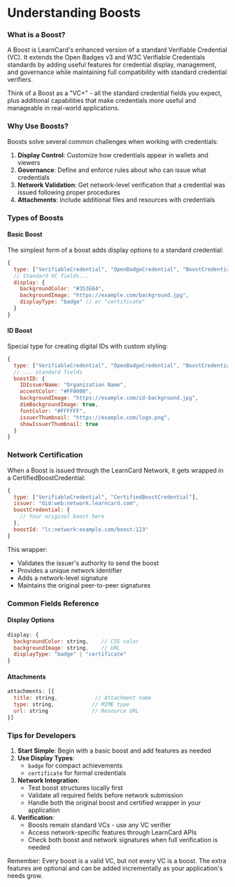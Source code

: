 # Understanding Boosts

### What is a Boost?

A Boost is LearnCard's enhanced version of a standard Verifiable Credential (VC). It extends the Open Badges v3 and W3C Verifiable Credentials standards by adding useful features for credential display, management, and governance while maintaining full compatibility with standard credential verifiers.

Think of a Boost as a "VC+" - all the standard credential fields you expect, plus additional capabilities that make credentials more useful and manageable in real-world applications.

### Why Use Boosts?

Boosts solve several common challenges when working with credentials:

1. **Display Control**: Customize how credentials appear in wallets and viewers
2. **Governance**: Define and enforce rules about who can issue what credentials
3. **Network Validation**: Get network-level verification that a credential was issued following proper procedures
4. **Attachments**: Include additional files and resources with credentials

### Types of Boosts

#### Basic Boost

The simplest form of a boost adds display options to a standard credential:

```javascript
{
  type: ["VerifiableCredential", "OpenBadgeCredential", "BoostCredential"],
  // Standard VC fields...
  display: {
    backgroundColor: "#353E64",
    backgroundImage: "https://example.com/background.jpg",
    displayType: "badge" // or "certificate"
  }
}
```

#### ID Boost

Special type for creating digital IDs with custom styling:

```javascript
{
  type: ["VerifiableCredential", "OpenBadgeCredential", "BoostCredential", "BoostID"],
  // ... standard fields
  boostID: {
    IDIssuerName: "Organization Name",
    accentColor: "#FF0000",
    backgroundImage: "https://example.com/id-background.jpg",
    dimBackgroundImage: true,
    fontColor: "#FFFFFF",
    issuerThumbnail: "https://example.com/logo.png",
    showIssuerThumbnail: true
  }
}
```

### Network Certification

When a Boost is issued through the LearnCard Network, it gets wrapped in a CertifiedBoostCredential:

```javascript
{
  type: ["VerifiableCredential", "CertifiedBoostCredential"],
  issuer: "did:web:network.learncard.com",
  boostCredential: {
    // Your original boost here
  },
  boostId: "lc:network:example.com/boost:123"
}
```

This wrapper:

* Validates the issuer's authority to send the boost
* Provides a unique network identifier
* Adds a network-level signature
* Maintains the original peer-to-peer signatures

### Common Fields Reference

#### Display Options

```javascript
display: {
  backgroundColor: string,    // CSS color
  backgroundImage: string,    // URL
  displayType: "badge" | "certificate"
}
```

#### Attachments

```javascript
attachments: [{
  title: string,            // Attachment name
  type: string,            // MIME type
  url: string              // Resource URL
}]
```

### Tips for Developers

1. **Start Simple**: Begin with a basic boost and add features as needed
2. **Use Display Types**:
   * `badge` for compact achievements
   * `certificate` for formal credentials
3. **Network Integration**:
   * Test boost structures locally first
   * Validate all required fields before network submission
   * Handle both the original boost and certified wrapper in your application
4. **Verification**:
   * Boosts remain standard VCs - use any VC verifier
   * Access network-specific features through LearnCard APIs
   * Check both boost and network signatures when full verification is needed

Remember: Every boost is a valid VC, but not every VC is a boost. The extra features are optional and can be added incrementally as your application's needs grow.
